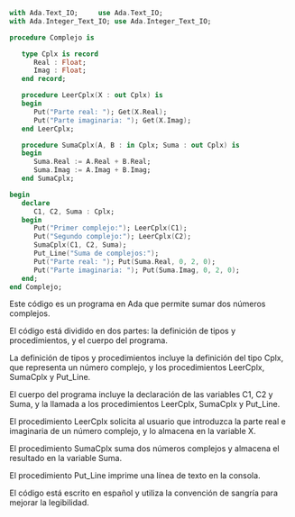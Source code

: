 ```ada
with Ada.Text_IO;     use Ada.Text_IO;
with Ada.Integer_Text_IO; use Ada.Integer_Text_IO;

procedure Complejo is

   type Cplx is record
      Real : Float;
      Imag : Float;
   end record;

   procedure LeerCplx(X : out Cplx) is
   begin
      Put("Parte real: "); Get(X.Real);
      Put("Parte imaginaria: "); Get(X.Imag);
   end LeerCplx;

   procedure SumaCplx(A, B : in Cplx; Suma : out Cplx) is
   begin
      Suma.Real := A.Real + B.Real;
      Suma.Imag := A.Imag + B.Imag;
   end SumaCplx;

begin
   declare
      C1, C2, Suma : Cplx;
   begin
      Put("Primer complejo:"); LeerCplx(C1);
      Put("Segundo complejo:"); LeerCplx(C2);
      SumaCplx(C1, C2, Suma);
      Put_Line("Suma de complejos:");
      Put("Parte real: "); Put(Suma.Real, 0, 2, 0);
      Put("Parte imaginaria: "); Put(Suma.Imag, 0, 2, 0);
   end;
end Complejo;
```
Este código es un programa en Ada que permite sumar dos números complejos.

El código está dividido en dos partes: la definición de tipos y procedimientos, y el cuerpo del programa.

La definición de tipos y procedimientos incluye la definición del tipo Cplx, que representa un número complejo, y los procedimientos LeerCplx, SumaCplx y Put_Line.

El cuerpo del programa incluye la declaración de las variables C1, C2 y Suma, y la llamada a los procedimientos LeerCplx, SumaCplx y Put_Line.

El procedimiento LeerCplx solicita al usuario que introduzca la parte real e imaginaria de un número complejo, y lo almacena en la variable X.

El procedimiento SumaCplx suma dos números complejos y almacena el resultado en la variable Suma.

El procedimiento Put_Line imprime una línea de texto en la consola.

El código está escrito en español y utiliza la convención de sangría para mejorar la legibilidad.